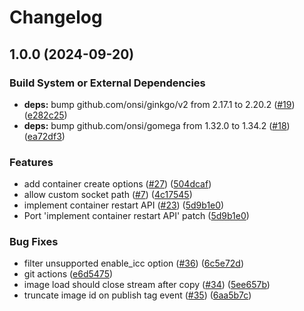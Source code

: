 # Changelog

## 1.0.0 (2024-09-20)


### Build System or External Dependencies

* **deps:** bump github.com/onsi/ginkgo/v2 from 2.17.1 to 2.20.2 ([#19](https://github.com/cezar-r/finch-daemon/issues/19)) ([e282c25](https://github.com/cezar-r/finch-daemon/commit/e282c253bfdd2bad7e97866e75598291892fb7fa))
* **deps:** bump github.com/onsi/gomega from 1.32.0 to 1.34.2 ([#18](https://github.com/cezar-r/finch-daemon/issues/18)) ([ea72df3](https://github.com/cezar-r/finch-daemon/commit/ea72df3f479e10ef0de0357a31a1686d626f5041))


### Features

* add container create options ([#27](https://github.com/cezar-r/finch-daemon/issues/27)) ([504dcaf](https://github.com/cezar-r/finch-daemon/commit/504dcaf9eff1316c9dd40db82a4ecce9b3e1796d))
* allow custom socket path ([#7](https://github.com/cezar-r/finch-daemon/issues/7)) ([4c17545](https://github.com/cezar-r/finch-daemon/commit/4c1754576d5beb3bd6b12e36893a588b2bb95825))
* implement container restart API ([#23](https://github.com/cezar-r/finch-daemon/issues/23)) ([5d9b1e0](https://github.com/cezar-r/finch-daemon/commit/5d9b1e0f4e1565fd374b0f0941f373a094dc749c))
* Port 'implement container restart API' patch ([5d9b1e0](https://github.com/cezar-r/finch-daemon/commit/5d9b1e0f4e1565fd374b0f0941f373a094dc749c))


### Bug Fixes

* filter unsupported enable_icc option ([#36](https://github.com/cezar-r/finch-daemon/issues/36)) ([6c5e72d](https://github.com/cezar-r/finch-daemon/commit/6c5e72d4e8c9f6a5be12bf38078798423d11064f))
* git actions ([e6d5475](https://github.com/cezar-r/finch-daemon/commit/e6d5475f31cabb233e0b475e98ec1b4fc80bf7b2))
* image load should close stream after copy ([#34](https://github.com/cezar-r/finch-daemon/issues/34)) ([5ee657b](https://github.com/cezar-r/finch-daemon/commit/5ee657b17de96c1d2302e9ee7490ccfdc64cd907))
* truncate image id on publish tag event ([#35](https://github.com/cezar-r/finch-daemon/issues/35)) ([6aa5b7c](https://github.com/cezar-r/finch-daemon/commit/6aa5b7ce76979682ad1cf2b49ac0237a74cac809))
